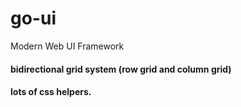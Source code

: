 # go-ui
Modern Web UI Framework

#### bidirectional grid system (row grid and column grid)
#### lots of css helpers.